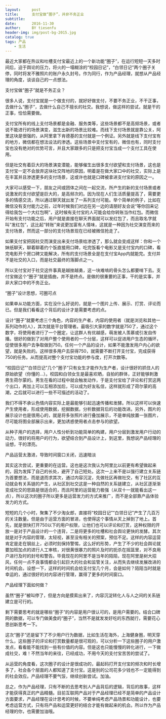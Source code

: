 ```yaml
---
layout:     post
title:      支付宝做“圈子”，并非不务正业               
subtitle:         
date:       2016-11-30
author:     BY tiesenfu
header-img: img/post-bg-2015.jpg 
catalog: true
tags: 产品
    - 生活
---
```


最近大家都在热议和吐槽支付宝最近上的一个新功能“圈子”，在运行短短一天多时间后，迫于舆论的压力，将火的一塌糊涂的“校园日记”，“白领日记”两个圈子关停，同时将发不雅照片的账户永久封号。作为同行，作为产品经理，就想从产品经理的角度，谈谈自己的一点想法。

支付宝做"圈子”就是不务正业？

很多人说，支付宝就是一个做支付的，就好好做支付，不要不务正业，不干正事，去做什么“圈子”，去做什么自己不擅长的社交。我想说，做这样的尝试，就是干的正事，恰恰需要做。

支付宝所有的线上支付场景都是金融、服务类等，这些场景都不是高频场景，或者说不能进行的场景演变，滋生出新的场景比较难。而线下支付场景就是靠公关，阿里这块是很强的，从阿里拿下肯德基的支付就是一个例证。另外就是线下支付宝有的地方，微信都在想法设法的渗透。这些场景中支付宝有的，微信也有，同时支付宝也没有绝对的优势可言，并且大家跟多的只是把支付宝当成一个支付工具在使用。

但是社交有着巨大的场景演变潜能，能够催生出很多支付欲望和支付场景，这也是支付宝一定不会放弃这块社交阵地的原因，明着是在做大家口中的社交，实际上是在丰富并且渗透更多的支付场景，这或许也就是口碑被拿进支付宝的原因之一。

大家可以感受一下，朋友之间或团体之间在一起交流，所产生的新的支付场景或者说激发的支付欲望是巨大的，是高频次的。因为现在人们生活质量提高了，需要更多的情感交流，所以通过聊天就出发了一系列支付可能。举个简单的例子，比如在微信没有支付能力之前，过年时候我们对远在另一边的请朋好友会说“等你回来记得给我包一个大红包啊”，这时候有支付宝的人可能会给你转账当作红包。而微信开始有支付功能之后，用户就是直接在聊天界面就可以发红包了，而且取名字就叫“发红包”，这比起“转账”来说更加富有人情味，这就是一种因为社交演变而来的支付场景，然而这一部分的支付场景现在已经被微信抢走了。

​如果支付宝把因社交而演变出来支付场景给渗透了，那么就会变成这样：你和一个妹纸聊天，聊着聊着约个饭直接用口碑，吃完饭看个电影又是支付宝内的口碑，看完电影开个房口碑又能解决，所有的支付场景全是在支付宝App内就能完。支付并不是社交的入口，而是社交最终的落脚点之一。

所以支付宝对于社交这件事真是越挫越勇，这一块难啃的骨头怎么都要啃下去。支付宝做这个“圈子”就是插曲，并不是终点。是做的很重要的正事，干的是实事，并非大家口中的不务正业。

“圈子”设计思想，可圈可点

如果单从功能方面，实在没什么好说的，就是一个图片上传、展示、打赏、评论而已。但是我们看看这个背后的设计才是需要考虑的点。

设计“圈子”就要考虑三个角色，内容的生产者，内容的使用者（就是浏览和其他一系列动作的人），其次就是平台管理者。最吸引大家的数字就是750了，通过这个数字，将使用者进行了一个圈定，让这群人有优越感，萌发被人羡慕或引发自传播。很好的做到了对用户整个使用者的一个分层，这样可以促进用户生态的循环，促使很多用户去争取做到750。任何一个产品的设计，如果不能激发用户内心的欲望，就是失败的。这样很多用户去获得750，就需要不断打开支付宝，完成获得750的任务。从而提高对整个支付宝功能的参与度，打开次数等。

“校园日记”“白领日记”几个"圈子”只有女生才能作为生产者，设计很好的抓住人的原始欲望（你懂的...）。校园和白领女生是最喜欢晒，自拍的群体，正好能够刺激男生荷尔蒙的。男生在看的过程中就会触发动作，于是支付宝给了评论和打赏这两个出口，再加上可以互相添加后，可以成为好友私信，这样就形成了荷尔蒙的高潮，之后就可以进行一些不可描述的活动了。

我们不得不承认色情内容实际上是最能够引起迅速传播和发酵。所以这样可以快速产生使用者，形成使用数据，挖掘数据，分析数据背后的功能改进。另外，图片的展示设计也是很用心的，就是将多张照片进行叠加展示，不是单纯放置一张图片，尽可能将图全部展示出来，更加诱惑使用者点击参与的欲望。

从种子用户的选择，用户人性分析到功能简单的构建，用户分层到激发用户行动的动力，很好的将用户的行为，欲望结合到产品设计上，到这里，我想说产品经理的设想，干的漂亮。

产品运营太激进，导致时间窗口关闭，迅速暗淡

其实这次尝试，更重要的在运营。这也是这次我认为阿里比以前更有希望做起来的，因为发挥了自己的长处，避开了自己短处。这次一上来不是以强行建立关系链为首要想法，而是退而求其次，通过内容沉淀，先做社区再做社交，有了社区的互动就会有关系链的产生，从社区到社交这是一种自然的关系链建立，从社区逐渐渐变成社交的思路是很适合的，而且阿里的运营能力极强（从双十一就能看出这一点），所以这次的圈子所以更多是运营发力的方式来推广，而不是全部靠产品体验发力的方式。

短短的几个小时，聚集了不少淘女郎，直接将“校园日记”“白领日记”产生了几百万的关注数量。但是由于运营方面的冒进，也使得这个事情从天上掉到了地上。首先，就是很快打开750以下的用户权限，让他们也可以评论和打赏，这种权限的开放一是对于产品设计的一个违背，二是将更多的吐槽和社会舆论更快的发酵。其次就是对于内容的管理，太轻视，甚至没有相关的预案，预估不足。这样的内容运营肯定是走在钢丝上，必须时刻保持警惕，这么好的形势，产生了不少的社会舆论就要加班加点的进行人工审核，对很黄很暴力的照片及时的扼杀在摇篮里，对不良用户进行及时的封号和警告。毕竟现在的阿里不是当年的陌陌，现在阿里是树大招风，任何一点不良事情都会引起巨大的社会和监管关注，从而失去继续发展改进的时间机会。设想一下，这样的时间机会给支付宝几个月，会是如何？陌陌当时就是幸运的，通过很好的对内容进行管理，赢得了更多的时间窗口。

产品经理下面如何做？

虽然“圈子”被叫停了，但是方向是摸索出来了，内容沉淀转化人与人之间的关系链建立是可行的。

剩下需要思考的就是哪些“圈子”的内容是用户很认可的，是用户需要的。结合口碑网的数据，可以专门做美食的“圈子”，当然不是就发发好吃的东西就行，需要花心思创新思考一下。

这次“圈子”还是留下了不少用户行为数据，比如生活在海外，上海健身圈，明天穿什么，这些圈子的评论和打赏数量都是很可观的，可以分析一下这些圈子的用户激发点，看看能不能找到一些有价值的内容。但是这也只能慢慢的转化进行，一下做成社交，难！不然当年的来往，已经成功，不用今天的支付宝苦苦的尝试了。

从运营的角度看，这次圈子的设计是很成功的，最起码打开支付宝的频次和时长增多了，社会各个层面的人都知道了支付宝。这是别的公司花多少钱也不一定能得到的社会效应。产品经理不要气馁，继续创新尝试。加油。

总之，作为产品经理，只有不断的去思考别人产品背后的逻辑，背后的故事，这样才能获得真正的产品精髓。目前互联网产品对于产品经理已经不是简单的产品设计方面要求，产品经理在设计思考的时候，不要单纯考虑产品场景和功能设计，也要考虑运营方式，只有将产品和运营更好的结合才能有做起来的机会。所以作为产品经理的你，也需要加油哦。
